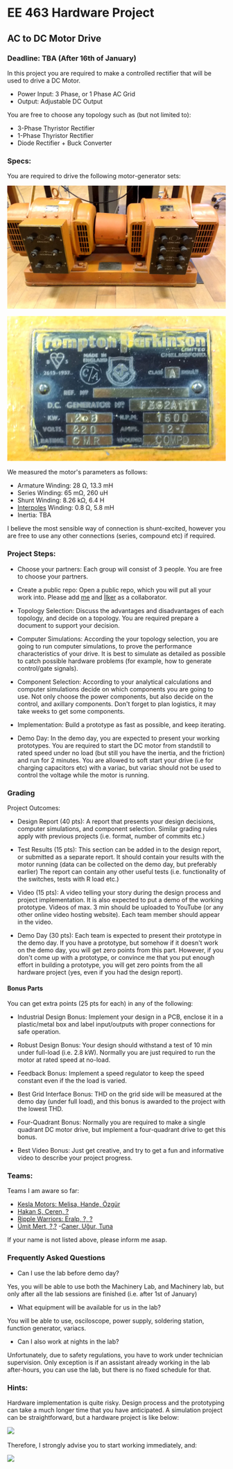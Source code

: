 # EE 463 Hardware Project

## AC to DC Motor Drive 

### Deadline: TBA (After 16th of January)

In this project you are required to make a controlled rectifier that will be used to drive a DC Motor.

 - Power Input: 3 Phase, or 1 Phase AC Grid
 - Output: Adjustable DC Output

You are free to choose any topology such as (but not limited to):

 - 3-Phase Thyristor Rectifier
 - 1-Phase Thyristor Rectifier
 - Diode Rectifier + Buck Converter

### Specs:

You are required to drive the following motor-generator sets:

![](./motor-set.jpg)

![](./motor-label.jpg)

We measured the motor's parameters as follows:

 - Armature Winding: 28 Ω, 13.3 mH
 - Series Winding: 65 mΩ, 260 uH
 - Shunt Winding: 8.26 kΩ, 6.4 H
 - [Interpoles](https://www.quora.com/Electrical-Machines-What-do-interpoles-do-in-DC-motors) Winding: 0.8 Ω, 5.8 mH
 - Inertia: TBA

I believe the most sensible way of connection is shunt-excited, however you are free to use any other connections (series, compound etc) if required.

### Project Steps:

- Choose your partners: Each group will consist of 3 people. You are free to choose your partners.

- Create a public repo: Open a public repo, which you will put all your work into. Please add [me](https://github.com/ozank) and [İlker](https://github.com/ilkersahin78) as a collaborator.

- Topology Selection: Discuss the advantages and disadvantages of each topology, and decide on a topology. You are required prepare a document to support your decision.

- Computer Simulations: According the your topology selection, you are going to run computer simulations, to prove the performance characteristics of your drive. It is best to simulate as detailed as possible to catch possible hardware problems (for example, how to generate control/gate signals).

- Component Selection: According to your analytical calculations and computer simulations decide on which components you are going to use. Not only choose the power components, but also decide on the control, and axillary components. Don't forget to plan logistics, it may take weeks to get some components.

- Implementation: Build a prototype as fast as possible, and keep iterating.

- Demo Day: In the demo day, you are expected to present your working prototypes. You are required to start the DC motor from standstill to rated speed under no load (but still you have the inertia, and the friction) and run for 2 minutes. You are allowed to soft start your drive (i.e for charging capacitors etc) with a variac, but variac should not be used to control the voltage while the motor is running.

### Grading

Project Outcomes:

- Design Report (40 pts): A report that presents your design decisions, computer simulations, and component selection. Similar grading rules apply with previous projects (i.e. format, number of commits etc.)

- Test Results (15 pts): This section can be added in to the design report, or submitted as a separate report. It should contain your results with the motor running (data can be collected on the demo day, but preferably earlier) The report can contain any other useful tests (i.e. functionality of the switches, tests with R load etc.)  

- Video (15 pts): A video telling your story during the design process and project implementation. It is also expected to put a demo of the working prototype. Videos of max. 3 min should be uploaded to YouTube (or any other online video hosting website). Each team member should appear in the video.

- Demo Day (30 pts): Each team is expected to present their prototype in the demo day. If you have a prototype, but somehow if it doesn't work on the demo day, you will get zero points from this part. However, if you don't come up with a prototype, or convince me that you put enough effort in building a prototype, you will get zero points from the all hardware project (yes, even if you had the design report).

#### Bonus Parts

You can get extra points (25 pts for each) in any of the following:

- Industrial Design Bonus: Implement your design in a PCB, enclose it in a plastic/metal box and label input/outputs with proper connections for safe operation.

- Robust Design Bonus: Your design should withstand a test of 10 min under full-load (i.e. 2.8 kW). Normally you are just required to run the motor at rated speed at no-load.

- Feedback Bonus: Implement a speed  regulator to keep the speed constant even if the the load is varied.

- Best Grid Interface Bonus: THD on the grid side will be measured at the demo day (under full load), and this bonus is awarded to the project with the lowest THD.

- Four-Quadrant Bonus: Normally you are required to make a single quadrant DC motor drive, but implement a four-quadrant drive to get this bonus.

- Best Video Bonus: Just get creative, and try to get a fun and informative video to describe your project progress.


### Teams:
Teams I am aware so far:

- [Kesla Motors: Melisa, Hande, Özgür](https://github.com/ghandeb/KESLA-Motors)
- [Hakan S, Ceren, ?](https://github.com/hakansrc/EE463-Hardware-Project)
- [Ripple Warriors: Eralp, ?, ?](https://github.com/MehmetEralpKose/Ripple-Warriors-Hardware-Project-)
- [Ümit Mert, ?,?](https://github.com/UmitMertCaglar/EE463-Hardware-Project)
-[Caner, Uğur, Tuna](https://github.com/caneryagci/EE_463-Hardware-Project)

If your name is not listed above, please inform me asap.

### Frequently Asked Questions

- Can I use the lab before demo day?

Yes, you will be able to use both the Machinery Lab, and Machinery lab, but only after all the lab sessions are finished (i.e. after 1st of January)

- What equipment will be available for us in the lab?

You will be able to use, osciloscope, power supply, soldering station, function generator, variacs.

- Can I also work at nights in the lab?

Unfortunately, due to safety regulations, you have to work under technician supervision. Only exception is if an assistant already working in the lab after-hours, you can use the lab, but there is no fixed schedule for that.


### Hints:

Hardware implementation is quite risky. Design process and the prototyping can take a much longer time that you have anticipated. A simulation project can be straightforward, but a hardware project is like below:

![](https://blog.sweek.com/wp-content/uploads/2015/12/5.png)

Therefore, I strongly advise you to start working immediately, and:

![](http://img.picturequotes.com/2/244/243483/fail-early-fail-often-in-order-to-succeed-sooner-quote-1.jpg)


